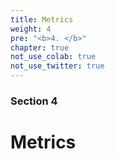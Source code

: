 ```yaml
---
title: Metrics
weight: 4
pre: "<b>4. </b>"
chapter: true
not_use_colab: true
not_use_twitter: true
---
```


### Section 4

# Metrics


